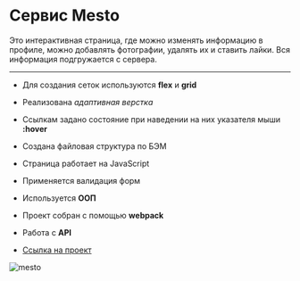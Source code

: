 # Сервис Mesto 
Это интерактивная страница, где можно изменять информацию в профиле, можно добавлять фотографии, удалять их и ставить лайки. Вся информация подгружается с сервера. 
***
* Для создания сеток используются **flex** и **grid** 
* Реализована *адаптивная верстка*
* Ссылкам задано состояние при наведении на них указателя мыши **:hover**
* Создана файловая структура по БЭМ
* Страница работает на JavaScript
* Применяется валидация форм
* Используется **ООП**
* Проект собран с помощью **webpack**
* Работа с **API**

* [Ссылка на проект](https://skredmi.github.io/mesto)

![mesto](https://user-images.githubusercontent.com/63904240/209444818-e172d1e4-b3cc-485b-94af-6ec2fc8ddffa.JPG)


